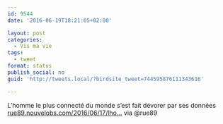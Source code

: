 ```yaml
---
id: 9544
date: '2016-06-19T18:21:05+02:00'

layout: post
categories:
  - Vis ma vie
tags:
  - tweet
format: status
publish_social: no
guid: 'http://tweets.local/?birdsite_tweet=744595876111343616'

---
```


L’homme le plus connecté du monde s’est fait dévorer par ses données [rue89.nouvelobs.com/2016/06/17/lho…](http://rue89.nouvelobs.com/2016/06/17/lhomme-plus-connecte-monde-sest-fait-devorer-donnees-264377) via @rue89